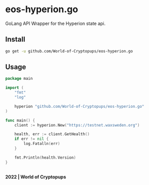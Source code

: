 # eos-hyperion.go

GoLang API Wrapper for the Hyperion state api.

## Install

```sh
go get -u github.com/World-of-Cryptopups/eos-hyperion.go
```

## Usage

```go
package main

import (
    "fmt"
    "log"

    hyperion "github.com/World-of-Cryptopups/eos-hyperion.go"
)

func main() {
    client := hyperion.New("https://testnet.waxsweden.org")

    health, err := client.GetHealth()
    if err != nil {
        log.Fatalln(err)
    }

    fmt.Println(health.Version)
}

```

##

**2022 | World of Cryptopups**
